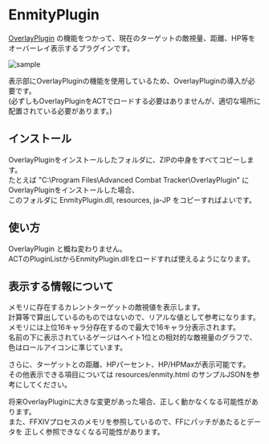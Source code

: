 # EnmityPlugin

[OverlayPlugin](https://github.com/RainbowMage/OverlayPlugin) の機能をつかって、現在のターゲットの敵視量、距離、HP等をオーバーレイ表示するプラグインです。 

![sample](https://raw.githubusercontent.com/xtuaok/ACT_EnmityPlugin/master/sample.png)  

表示部にOverlayPluginの機能を使用しているため、OverlayPluginの導入が必要です。   
(必ずしもOverlayPluginをACTでロードする必要はありませんが、適切な場所に配置されている必要があります。)

## インストール

OverlayPluginをインストールしたフォルダに、ZIPの中身をすべてコピーします。   
たとえば "C:\Program Files\Advanced Combat Tracker\OverlayPlugin\" にOverlayPluginをインストールした場合、  
このフォルダに EnmityPlugin.dll, resources, ja-JP をコピーすればよいです。  

## 使い方

OverlayPlugin と概ね変わりません。  
ACTのPluginListからEnmityPlugin.dllをロードすれば使えるようになります。 

## 表示する情報について

メモリに存在するカレントターゲットの敵視値を表示します。  
計算等で算出しているのものではないので、リアルな値として参考になります。   
メモリには上位16キャラ分存在するので最大で16キャラ分表示されます。  
名前の下に表示されているゲージはヘイト1位との相対的な敵視量のグラフで、色はロールアイコンに準じています。

さらに、ターゲットとの距離、HPパーセント、HP/HPMaxが表示可能です。  
その他表示できる項目については resources/enmity.html のサンプルJSONを参考にしてください。  

将来OverlayPluginに大きな変更があった場合、正しく動かなくなる可能性があります。  
また、FFXIVプロセスのメモリを参照しているので、FFにパッチがあたるとデータを
正しく参照できなくなる可能性があります。  

